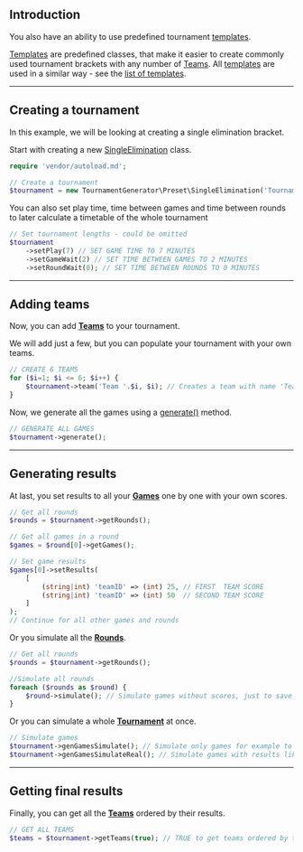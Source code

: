 
## Introduction

You also have an ability to use predefined tournament [templates](/template/list.md).

[Templates](/template/list.md) are predefined classes, that make it easier to create commonly used tournament brackets with any number of [Teams](/templates/team.md). All [templates](/templates/list.md) are used in a similar way - see the [list of templates](/templates/list.md).

---

## Creating a tournament

In this example, we will be looking at creating a single elimination bracket.

Start with creating a new [SingleElimination](/template/singleElim.md) class.

```php
require 'vendor/autoload.md';

// Create a tournament
$tournament = new TournamentGenerator\Preset\SingleElimination('Tournament name');
```

You can also set play time, time between games and time between rounds to later calculate a timetable of the whole tournament

```php
// Set tournament lengths - could be omitted
$tournament
	->setPlay(7) // SET GAME TIME TO 7 MINUTES
	->setGameWait(2) // SET TIME BETWEEN GAMES TO 2 MINUTES
	->setRoundWait(0); // SET TIME BETWEEN ROUNDS TO 0 MINUTES
```

---

## Adding teams

Now, you can add **[Teams](https://heroyt.github.io/tournament-generator/classes/TournamentGenerator-Team.html)** to your tournament.

We will add just a few, but you can populate your tournament with your own teams.

```php
// CREATE 6 TEAMS
for ($i=1; $i <= 6; $i++) {
	$tournament->team('Team '.$i, $i); // Creates a team with name 'Team $i' and id of $i
}
```

Now, we generate all the games using a [generate()](https://heroyt.github.io/tournament-generator/classes/TournamentGenerator-Preset-SingleElimination.html#method_generate) method.

```php
// GENERATE ALL GAMES
$tournament->generate();
```

---

## Generating results

At last, you set results to all your **[Games](https://heroyt.github.io/tournament-generator/classes/TournamentGenerator-Game.html)** one by one with your own scores.

```php
// Get all rounds
$rounds = $tournament->getRounds();

// Get all games in a round
$games = $round[0]->getGames();

// Set game results
$games[0]->setResults(
	[
		(string|int) 'teamID' => (int) 25, // FIRST  TEAM SCORE
		(string|int) 'teamID' => (int) 50  // SECOND TEAM SCORE
	]
);
// Continue for all other games and rounds
```

Or you simulate all the **[Rounds](https://heroyt.github.io/tournament-generator/classes/TournamentGenerator-Round.html)**.

```php
// Get all rounds
$rounds = $tournament->getRounds();

//Simulate all rounds
foreach ($rounds as $round) {
	$round->simulate(); // Simulate games without scores, just to save a bracket
}
```

Or you can simulate a whole **[Tournament](https://heroyt.github.io/tournament-generator/classes/TournamentGenerator-Tournament.html)** at once.

```php
// Simulate games
$tournament->genGamesSimulate(); // Simulate only games for example to only save bracket to DB
$tournament->genGamesSimulateReal(); // Simulate games with results like a real tournament
```

---

## Getting final results

Finally, you can get all the **[Teams](https://heroyt.github.io/tournament-generator/classes/TournamentGenerator-Team.html)** ordered by their results.

```php
// GET ALL TEAMS
$teams = $tournament->getTeams(true); // TRUE to get teams ordered by their results
```

